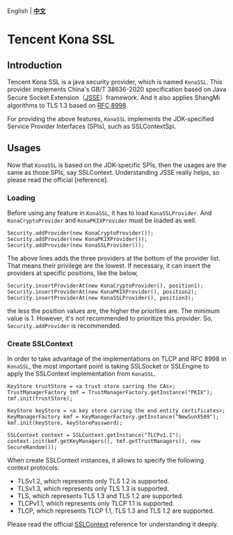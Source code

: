 English | **[中文]**

# Tencent Kona SSL

## Introduction
Tencent Kona SSL is a java security provider, which is named `KonaSSL`. This provider implements China's GB/T 38636-2020 specification based on Java Secure Socket Extension（[JSSE]）framework. And it also applies ShangMi algorithms to TLS 1.3 based on [RFC 8998].

For providing the above features, `KonaSSL` implements the JDK-specified Service Provider Interfaces (SPIs), such as SSLContextSpi.

## Usages
Now that `KonaSSL` is based on the JDK-specific SPIs, then the usages are the same as those SPIs, say SSLContext. Understanding JSSE really helps, so please read the official [reference].

### Loading
Before using any feature in `KonaSSL`, it has to load `KonaSSLProvider`. And `KonaCryptoProvider` and `KonaPKIXProvider` must be loaded as well.

```
Security.addProvider(new KonaCryptoProvider());
Security.addProvider(new KonaPKIXProvider());
Security.addProvider(new KonaSSLProvider());
```

The above lines adds the three providers at the bottom of the provider list. That means their privilege are the lowest. If necessary, it can insert the providers at specific positions, like the below,

```
Security.insertProviderAt(new KonaCryptoProvider(), position1);
Security.insertProviderAt(new KonaPKIXProvider(), position2);
Security.insertProviderAt(new KonaSSLProvider(), position3);
```

the less the position values are, the higher the priorities are. The minimum value is 1. However, it's not recommended to prioritize this provider. So, `Security.addProvider` is recommended.

### Create SSLContext
In order to take advantage of the implementations on TLCP and RFC 8998 in `KonaSSL`, the most important point is taking SSLSocket or SSLEngine to apply the SSLContext implementation from `KonaSSL`.

```
KeyStore trustStore = <a trust store carring the CAs>;
TrustManagerFactory tmf = TrustManagerFactory.getInstance("PKIX");
tmf.init(trustStore);

KeyStore keyStore = <a key store carring the end entity certificates>;
KeyManagerFactory kmf = KeyManagerFactory.getInstance("NewSunX509");
kmf.init(keyStore, keyStorePassword);

SSLContext context = SSLContext.getInstance("TLCPv1.1");
context.init(kmf.getKeyManagers(), tmf.getTrustManagers(), new SecureRandom());
```

When create SSLContext instances, it allows to specify the following context protocols:

- TLSv1.2, which represents only TLS 1.2 is supported.
- TLSv1.3, which represents only TLS 1.3 is supported.
- TLS, which represents TLS 1.3 and TLS 1.2 are supported.
- TLCPv1.1, which represents only TLCP 1.1 is supported.
- TLCP, which represents TLCP 1.1, TLS 1.3 and TLS 1.2 are supported.

Please read the official [SSLContext] reference for understanding it deeply.


[中文]:
<README_cn.md>

[JSSE]:
<https://docs.oracle.com/en/java/javase/11/security/java-secure-socket-extension-jsse-reference-guide.html#GUID-93DEEE16-0B70-40E5-BBE7-55C3FD432345>

[RFC 8998]:
<https://datatracker.ietf.org/doc/html/rfc8998>

[SSLContext]:
<https://docs.oracle.com/en/java/javase/11/security/java-secure-socket-extension-jsse-reference-guide.html#GUID-C281CAF3-275F-4DE4-8B47-4A84363CF39F>
